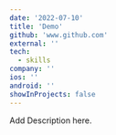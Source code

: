 ```yaml
---
date: '2022-07-10'
title: 'Demo'
github: 'www.github.com'
external: ''
tech:
  - skills
company: ''
ios: ''
android: ''
showInProjects: false
---
```


Add Description here.
